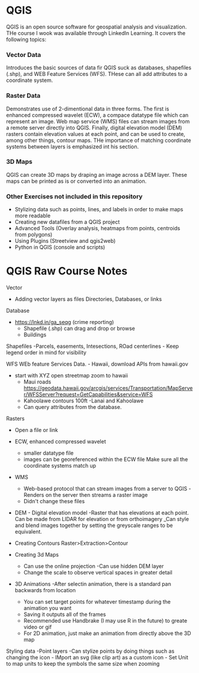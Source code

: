 # QGIS

QGIS is an open source software for geospatial analysis and visualization. THe course I wook was available through LinkedIn Learning. It covers the following topics:
### Vector Data 
   Introduces the basic sources of data fir QGIS suck as databases, shapefiles (.shp), and WEB Feature Services (WFS). THese can all add attributes to a coordinate system.
### Raster Data
  Demonstrates use of 2-dimentional data in three forms. The first is enhanced compressed wavelet (ECW), a compace datatype file which can represent an image. Web map service (WMS) files can stream images from a remote server directly into QGIS. Finally, digital elevation model (DEM) rasters contain elevation values at each point, and can be used to create, among other things, contour maps. THe importance of matching coordinate systems between layers is emphasized int his section.
### 3D Maps
  QGIS can create 3D maps by draping an image across a DEM layer. These maps can be printed as is or converted into an animation.
  
### Other Exercises not included in this repository
- Stylizing data such as points, lines, and labels in order to make maps more readable
- Creating new datafiles from a QGIS project
- Advanced Tools (Overlay analysis, heatmaps from points, centroids from polygons)
- Using Plugins (Streetview and qgis2web)
- Python in QGIS (console and scripts)

# QGIS Raw Course Notes

Vector
- Adding vector layers as files Directories, Databases, or links

Database
  - https://lnkd.in/ga_seqg (crime reporting)
	- Shapefile (.shp) can drag and drop or browse
	- Buildings 

Shapefiles
	-Parcels, easements, Intesections, ROad centerlines
	- Keep legend order in mind for visibility


WFS WEb feature Services Data.
	- Hawaii, download APIs from hawaii.gov
- start with XYZ open streetmap zoom to hawaii
	- Maui roads https://geodata.hawaii.gov/arcgis/services/Transportation/MapServer/WFSServer?request=GetCapabilities&service=WFS
	- Kahoolawe contours 100ft
		-Lanai and Kahoolawe
	- Can query attributes from the database.


Rasters
- Open a file or link
- ECW, enhanced compressed wavelet
	- smaller datatype file
	- images can be georeferenced within the ECW file
	Make sure all the coordinate systems match up

- WMS
	- Web-based protocol that can stream images from a server to QGIS
	-Renders on the server then streams a raster image
	- Didn't change these files

- DEM - Digital elevation model
	-Raster that has elevations at each point. Can be made from LIDAR for elevation or from orthoimagery
	_Can style and blend images together by setting the greyscale ranges to be equivalent.

- Creating Contours
  Raster>Extraction>Contour

- Creating 3d Maps
	- Can use the online projection
	-Can use hidden DEM layer
	- Change the scale to observe vertical spaces in greater detail

- 3D Animations
	-After selectin animation, there is a standard pan backwards from location
	- You can set target points for whatever timestamp during the animation you want
	- Saving it outputs all of the frames
	- Recommended use Handbrake (I may use R in the future) to greate video or gif 
	- For 2D animation, just make an animation from directly above the 3D map

Styling data
-Point layers
	-Can stylize points by doing things such as changing the icon
	- IMport an svg (like clip art) as a custom icon
	- Set Unit to map units to keep the symbols the same size when zooming

